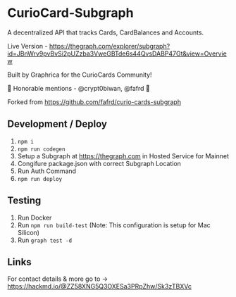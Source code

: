 # CurioCard-Subgraph

A decentralized API that tracks Cards, CardBalances and Accounts.

Live Version - https://thegraph.com/explorer/subgraph?id=JBnWrv9pvBvSi2pUZzba3VweGBTde6s44QvsDABP47Gt&view=Overview

Built by Graphrica for the CurioCards Community!

💙 Honorable mentions - @crypt0biwan, @fafrd 💙

Forked from https://github.com/fafrd/curio-cards-subgraph 

## Development / Deploy

1. ``npm i``
2. ``npm run codegen``
3. Setup a Subgraph at https://thegraph.com in Hosted Service for Mainnet
4. Congifure package.json with correct Subgraph Location
5. Run Auth Command
6. ``npm run deploy``

## Testing

1. Run Docker
2. Run ``npm run build-test`` (Note: This configuration is setup for Mac Silicon)
3. Run ``graph test -d``

## Links

For contact details & more go to -> https://hackmd.io/@ZZ58XNG5Q3OXESa3PRpZhw/Sk3zTBXVc
